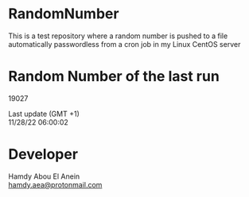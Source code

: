 # RandomNumber    
This is a test repository where a random number is pushed to a file automatically passwordless from a cron job in my Linux CentOS server    
# Random Number of the last run   
19027
      
Last update (GMT +1)    
11/28/22 06:00:02
# Developer    
Hamdy Abou El Anein   
hamdy.aea@protonmail.com
